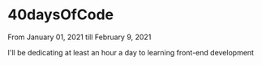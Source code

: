 # 40daysOfCode

From January 01, 2021 till February 9, 2021

I'll be dedicating at least an hour a day to learning front-end development
